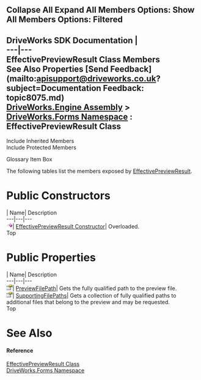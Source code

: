 Collapse All Expand All Members Options: Show All  Members Options: Filtered   
---  
DriveWorks SDK Documentation  |   
---|---  
EffectivePreviewResult Class Members   
See Also Properties [Send Feedback](mailto:apisupport@driveworks.co.uk?subject=Documentation Feedback: topic8075.md)  
[DriveWorks.Engine Assembly](topic2156.md) > [DriveWorks.Forms Namespace](topic7266.md) : EffectivePreviewResult Class  
---  
  
Include Inherited Members    
Include Protected Members  


Glossary Item Box

The following tables list the members exposed by [EffectivePreviewResult](topic8075.md).

# Public Constructors

| Name| Description  
---|---|---  
![Public Constructor](dotnetimages/publicConstructor.gif)| [EffectivePreviewResult Constructor](topic8081.md)| Overloaded.   
Top

# Public Properties

| Name| Description  
---|---|---  
![Public Property](dotnetimages/publicProperty.gif)| [PreviewFilePath](topic8084.md)| Gets the fully qualified path to the preview file.   
![Public Property](dotnetimages/publicProperty.gif)| [SupportingFilePaths](topic8085.md)| Gets a collection of fully qualified paths to additional files that belong to the preview and may be requested.   
Top

# See Also

#### Reference

[EffectivePreviewResult Class](topic8075.md)   
[DriveWorks.Forms Namespace](topic7266.md)


